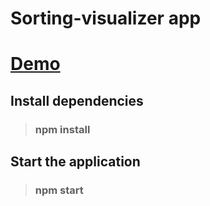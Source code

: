 # Sorting-visualizer app

# [Demo](https://sorting-visualizer-by-abhi.herokuapp.com/)

## Install dependencies
> ### npm install

## Start the application
> ### npm start
